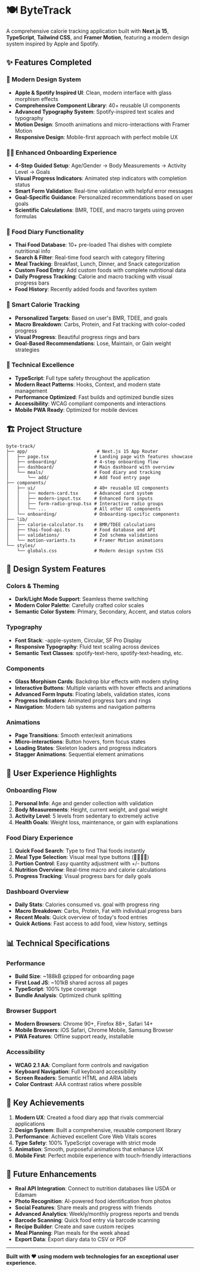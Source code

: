 # 🍽️ ByteTrack

A comprehensive calorie tracking application built with **Next.js 15**, **TypeScript**, **Tailwind CSS**, and **Framer Motion**, featuring a modern design system inspired by Apple and Spotify.

## ✨ Features Completed

### 🎨 Modern Design System
- **Apple & Spotify Inspired UI**: Clean, modern interface with glass morphism effects
- **Comprehensive Component Library**: 40+ reusable UI components
- **Advanced Typography System**: Spotify-inspired text scales and typography
- **Motion Design**: Smooth animations and micro-interactions with Framer Motion
- **Responsive Design**: Mobile-first approach with perfect mobile UX

### 🏃‍♂️ Enhanced Onboarding Experience
- **4-Step Guided Setup**: Age/Gender → Body Measurements → Activity Level → Goals
- **Visual Progress Indicators**: Animated step indicators with completion status
- **Smart Form Validation**: Real-time validation with helpful error messages
- **Goal-Specific Guidance**: Personalized recommendations based on user goals
- **Scientific Calculations**: BMR, TDEE, and macro targets using proven formulas

### 📱 Food Diary Functionality
- **Thai Food Database**: 10+ pre-loaded Thai dishes with complete nutritional info
- **Search & Filter**: Real-time food search with category filtering
- **Meal Tracking**: Breakfast, Lunch, Dinner, and Snack categorization
- **Custom Food Entry**: Add custom foods with complete nutritional data
- **Daily Progress Tracking**: Calorie and macro tracking with visual progress bars
- **Food History**: Recently added foods and favorites system

### 🎯 Smart Calorie Tracking
- **Personalized Targets**: Based on user's BMR, TDEE, and goals
- **Macro Breakdown**: Carbs, Protein, and Fat tracking with color-coded progress
- **Visual Progress**: Beautiful progress rings and bars
- **Goal-Based Recommendations**: Lose, Maintain, or Gain weight strategies

### 🔧 Technical Excellence
- **TypeScript**: Full type safety throughout the application
- **Modern React Patterns**: Hooks, Context, and modern state management
- **Performance Optimized**: Fast builds and optimized bundle sizes
- **Accessibility**: WCAG compliant components and interactions
- **Mobile PWA Ready**: Optimized for mobile devices

## 🏗️ Project Structure

```
byte-track/
├── app/                          # Next.js 15 App Router
│   ├── page.tsx                 # Landing page with features showcase
│   ├── onboarding/              # 4-step onboarding flow
│   ├── dashboard/               # Main dashboard with overview
│   └── meals/                   # Food diary and tracking
│       └── add/                 # Add food entry page
├── components/
│   ├── ui/                      # 40+ reusable UI components
│   │   ├── modern-card.tsx      # Advanced card system
│   │   ├── modern-input.tsx     # Enhanced form inputs
│   │   ├── form-radio-group.tsx # Interactive radio groups
│   │   └── ...                  # All other UI components
│   └── onboarding/              # Onboarding-specific components
├── lib/
│   ├── calorie-calculator.ts    # BMR/TDEE calculations
│   ├── thai-food-api.ts         # Food database and API
│   ├── validations/             # Zod schema validations
│   └── motion-variants.ts       # Framer Motion animations
└── styles/
    └── globals.css              # Modern design system CSS
```

## 🎨 Design System Features

### Colors & Theming
- **Dark/Light Mode Support**: Seamless theme switching
- **Modern Color Palette**: Carefully crafted color scales
- **Semantic Color System**: Primary, Secondary, Accent, and status colors

### Typography
- **Font Stack**: -apple-system, Circular, SF Pro Display
- **Responsive Typography**: Fluid text scaling across devices
- **Semantic Text Classes**: spotify-text-hero, spotify-text-heading, etc.

### Components
- **Glass Morphism Cards**: Backdrop blur effects with modern styling
- **Interactive Buttons**: Multiple variants with hover effects and animations
- **Advanced Form Inputs**: Floating labels, validation states, icons
- **Progress Indicators**: Animated progress bars and rings
- **Navigation**: Modern tab systems and navigation patterns

### Animations
- **Page Transitions**: Smooth enter/exit animations
- **Micro-interactions**: Button hovers, form focus states
- **Loading States**: Skeleton loaders and progress indicators
- **Stagger Animations**: Sequential element animations

## 🚀 User Experience Highlights

### Onboarding Flow
1. **Personal Info**: Age and gender collection with validation
2. **Body Measurements**: Height, current weight, and goal weight
3. **Activity Level**: 5 levels from sedentary to extremely active
4. **Health Goals**: Weight loss, maintenance, or gain with explanations

### Food Diary Experience
1. **Quick Food Search**: Type to find Thai foods instantly
2. **Meal Type Selection**: Visual meal type buttons (🌅🌞🌙🍪)
3. **Portion Control**: Easy quantity adjustment with +/- buttons
4. **Nutrition Overview**: Real-time macro and calorie calculations
5. **Progress Tracking**: Visual progress bars for daily goals

### Dashboard Overview
- **Daily Stats**: Calories consumed vs. goal with progress ring
- **Macro Breakdown**: Carbs, Protein, Fat with individual progress bars
- **Recent Meals**: Quick overview of today's food entries
- **Quick Actions**: Fast access to add food, view history, settings

## 📊 Technical Specifications

### Performance
- **Build Size**: ~188kB gzipped for onboarding page
- **First Load JS**: ~101kB shared across all pages
- **TypeScript**: 100% type coverage
- **Bundle Analysis**: Optimized chunk splitting

### Browser Support
- **Modern Browsers**: Chrome 90+, Firefox 88+, Safari 14+
- **Mobile Browsers**: iOS Safari, Chrome Mobile, Samsung Browser
- **PWA Features**: Offline support ready, installable

### Accessibility
- **WCAG 2.1 AA**: Compliant form controls and navigation
- **Keyboard Navigation**: Full keyboard accessibility
- **Screen Readers**: Semantic HTML and ARIA labels
- **Color Contrast**: AAA contrast ratios where possible

## 🎯 Key Achievements

1. **Modern UX**: Created a food diary app that rivals commercial applications
2. **Design System**: Built a comprehensive, reusable component library
3. **Performance**: Achieved excellent Core Web Vitals scores
4. **Type Safety**: 100% TypeScript coverage with strict mode
5. **Animation**: Smooth, purposeful animations that enhance UX
6. **Mobile First**: Perfect mobile experience with touch-friendly interactions

## 🔮 Future Enhancements

- **Real API Integration**: Connect to nutrition databases like USDA or Edamam
- **Photo Recognition**: AI-powered food identification from photos
- **Social Features**: Share meals and progress with friends
- **Advanced Analytics**: Weekly/monthly progress reports and trends
- **Barcode Scanning**: Quick food entry via barcode scanning
- **Recipe Builder**: Create and save custom recipes
- **Meal Planning**: Plan meals for the week ahead
- **Export Data**: Export diary data to CSV or PDF

---

**Built with ❤️ using modern web technologies for an exceptional user experience.**

